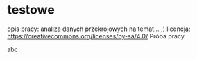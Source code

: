 # testowe
opis pracy: analiza danych przekrojowych na temat... ;)
licencja: https://creativecommons.org/licenses/by-sa/4.0/
Próba pracy

abc